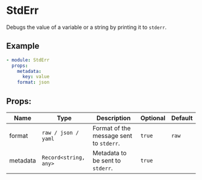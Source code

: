 # StdErr

Debugs the value of a variable or a string by printing it to `stderr`.

## Example

```yaml
- module: StdErr
  props:
    metadata:
      key: value
    format: json
```

## Props:

| Name | Type | Description | Optional | Default |
| ---- | ---- | ----------- | -------- | ------- |
| format | `raw / json / yaml` | Format of the message sent to `stderr`. | `true` | `raw` |
| metadata | `Record<string, any>` | Metadata to be sent to `stderr`. | `true` |  |
